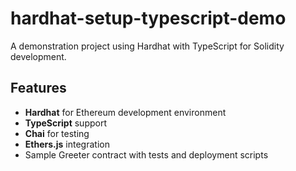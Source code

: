 # hardhat-setup-typescript-demo

A demonstration project using Hardhat with TypeScript for Solidity development.

## Features

- **Hardhat** for Ethereum development environment
- **TypeScript** support
- **Chai** for testing
- **Ethers.js** integration
- Sample Greeter contract with tests and deployment scripts


